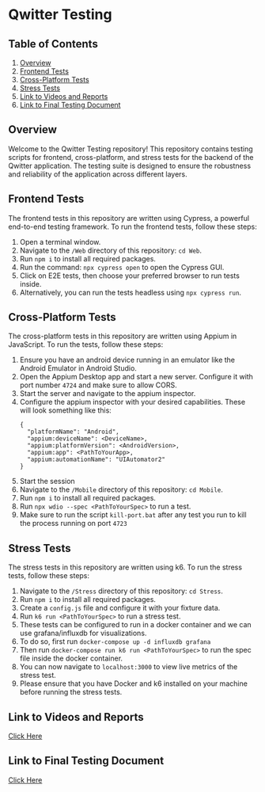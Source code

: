 # Qwitter Testing
## Table of Contents  
1. [Overview](https://github.com/Qwitter/Qwitter-Testing?tab=readme-ov-file#overview)
2. [Frontend Tests](https://github.com/Qwitter/Qwitter-Testing?tab=readme-ov-file#frontend-tests)
3. [Cross-Platform Tests](https://github.com/Qwitter/Qwitter-Testing?tab=readme-ov-file#cross-platform-tests)
4. [Stress Tests](https://github.com/Qwitter/Qwitter-Testing?tab=readme-ov-file#stress-tests)
5. [Link to Videos and Reports](https://github.com/Qwitter/Qwitter-Testing?tab=readme-ov-file#link-to-videos-and-reports)
6. [Link to Final Testing Document](https://github.com/Qwitter/Qwitter-Testing?tab=readme-ov-file#link-to-final-testing-document)
## Overview
Welcome to the Qwitter Testing repository! This repository contains testing scripts for frontend, cross-platform, and stress tests for the backend of the Qwitter application. The testing suite is designed to ensure the robustness and reliability of the application across different layers.

## Frontend Tests
The frontend tests in this repository are written using Cypress, a powerful end-to-end testing framework. To run the frontend tests, follow these steps:

1. Open a terminal window.
3. Navigate to the `/Web` directory of this repository: `cd Web`.
2. Run `npm i` to install all required packages.
4. Run the command: `npx cypress open` to open the Cypress GUI.
5. Click on E2E tests, then choose your preferred browser to run tests inside.
6. Alternatively, you can run the tests headless using `npx cypress run`.
## Cross-Platform Tests
The cross-platform tests in this repository are written using Appium in JavaScript. To run the tests, follow these steps:

1. Ensure you have an android device running in an emulator like the Android Emulator in Android Studio.
2. Open the Appium Desktop app and start a new server. Configure it with port number `4724` and make sure to allow CORS. 
3. Start the server and navigate to the appium inspector.
4. Configure the appium inspector with your desired capabilities. These will look something like this:
   ```
   {
     "platformName": "Android",
     "appium:deviceName": <DeviceName>,
     "appium:platformVersion": <AndroidVersion>,
     "appium:app": <PathToYourApp>,
     "appium:automationName": "UIAutomator2"
   }
5. Start the session
6. Navigate to the `/Mobile` directory of this repository: `cd Mobile`.
7. Run `npm i` to install all required packages.
8. Run `npx wdio --spec <PathToYourSpec>` to run a test.
9. Make sure to run the script `kill-port.bat` after any test you run to kill the process running on port `4723`
## Stress Tests
The stress tests in this repository are written using k6. To run the stress tests, follow these steps:

1. Navigate to the `/Stress` directory of this repository: `cd Stress`.
2. Run `npm i` to install all required packages.
3. Create a `config.js` file and configure it with your fixture data.
5. Run `k6 run <PathToYourSpec>` to run a stress test.
6. These tests can be configured to run in a docker container and we can use grafana/influxdb for visualizations.
7. To do so, first run `docker-compose up -d influxdb grafana`
8. Then run `docker-compose run k6 run <PathToYourSpec>` to run the spec file inside the docker container.
9. You can now navigate to `localhost:3000` to view live metrics of the stress test.
10. Please ensure that you have Docker and k6 installed on your machine before running the stress tests.

## Link to Videos and Reports
[Click Here](https://drive.google.com/drive/folders/1Ic5IFOzzaCsmTtNzwvUnOM5b7TCpjD_u?usp=sharing)
## Link to Final Testing Document
[Click Here](https://drive.google.com/file/d/1QvGFg3az3698Bl6Rg9BhMVxqV699f12C/view?usp=sharing)
